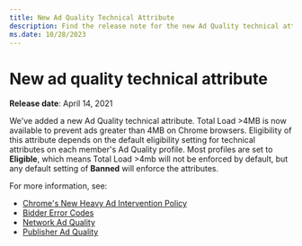 ```yaml
---
title: New Ad Quality Technical Attribute
description: Find the release note for the new Ad Quality technical attribute.
ms.date: 10/28/2023
---
```


# New ad quality technical attribute

**Release date**: April 14, 2021

We've added a new Ad Quality technical attribute. Total Load >4MB is now available to prevent ads greater than 4MB on Chrome browsers. Eligibility of this attribute depends on the default eligibility setting for technical attributes on each member's Ad Quality profile. Most profiles are set to **Eligible**, which means Total Load >4mb will not be enforced by default, but any default setting of **Banned** will enforce the attributes.

For more information, see:

- [Chrome's New Heavy Ad Intervention Policy](https://developer.chrome.com/blog/heavy-ad-interventions)
- [Bidder Error Codes](../bidders/bid-error-codes.md)
- [Network Ad Quality](network-ad-quality-screen.md)
- [Publisher Ad Quality](working-with-publisher-ad-quality.md)
